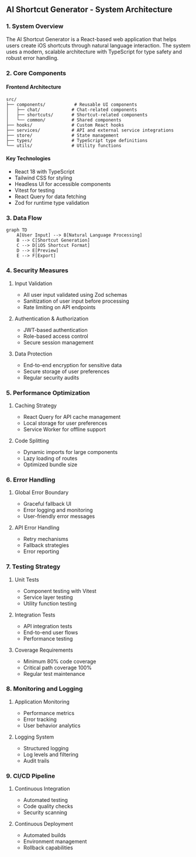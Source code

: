 ## AI Shortcut Generator - System Architecture

### 1. System Overview

The AI Shortcut Generator is a React-based web application that helps users create iOS shortcuts through natural language interaction. The system uses a modern, scalable architecture with TypeScript for type safety and robust error handling.

### 2. Core Components

#### Frontend Architecture
```
src/
├── components/           # Reusable UI components
│   ├── chat/            # Chat-related components
│   ├── shortcuts/       # Shortcut-related components
│   └── common/          # Shared components
├── hooks/               # Custom React hooks
├── services/            # API and external service integrations
├── store/               # State management
├── types/               # TypeScript type definitions
└── utils/               # Utility functions
```

#### Key Technologies
- React 18 with TypeScript
- Tailwind CSS for styling
- Headless UI for accessible components
- Vitest for testing
- React Query for data fetching
- Zod for runtime type validation

### 3. Data Flow

```mermaid
graph TD
    A[User Input] --> B[Natural Language Processing]
    B --> C[Shortcut Generation]
    C --> D[iOS Shortcut Format]
    D --> E[Preview]
    E --> F[Export]
```

### 4. Security Measures

1. Input Validation
   - All user input validated using Zod schemas
   - Sanitization of user input before processing
   - Rate limiting on API endpoints

2. Authentication & Authorization
   - JWT-based authentication
   - Role-based access control
   - Secure session management

3. Data Protection
   - End-to-end encryption for sensitive data
   - Secure storage of user preferences
   - Regular security audits

### 5. Performance Optimization

1. Caching Strategy
   - React Query for API cache management
   - Local storage for user preferences
   - Service Worker for offline support

2. Code Splitting
   - Dynamic imports for large components
   - Lazy loading of routes
   - Optimized bundle size

### 6. Error Handling

1. Global Error Boundary
   - Graceful fallback UI
   - Error logging and monitoring
   - User-friendly error messages

2. API Error Handling
   - Retry mechanisms
   - Fallback strategies
   - Error reporting

### 7. Testing Strategy

1. Unit Tests
   - Component testing with Vitest
   - Service layer testing
   - Utility function testing

2. Integration Tests
   - API integration tests
   - End-to-end user flows
   - Performance testing

3. Coverage Requirements
   - Minimum 80% code coverage
   - Critical path coverage 100%
   - Regular test maintenance

### 8. Monitoring and Logging

1. Application Monitoring
   - Performance metrics
   - Error tracking
   - User behavior analytics

2. Logging System
   - Structured logging
   - Log levels and filtering
   - Audit trails

### 9. CI/CD Pipeline

1. Continuous Integration
   - Automated testing
   - Code quality checks
   - Security scanning

2. Continuous Deployment
   - Automated builds
   - Environment management
   - Rollback capabilities